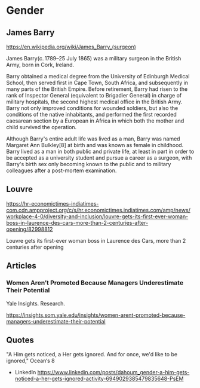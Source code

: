 # Gender

## James Barry

https://en.wikipedia.org/wiki/James_Barry_(surgeon)

James Barry(c. 1789–25 July 1865) was a military surgeon in the British Army, born in Cork, Ireland.

Barry obtained a medical degree from the University of Edinburgh Medical School, then served first in Cape Town, South Africa, and subsequently in many parts of the British Empire. Before retirement, Barry had risen to the rank of Inspector General (equivalent to Brigadier General) in charge of military hospitals, the second highest medical office in the British Army. Barry not only improved conditions for wounded soldiers, but also the conditions of the native inhabitants, and performed the first recorded caesarean section by a European in Africa in which both the mother and child survived the operation.

Although Barry's entire adult life was lived as a man, Barry was named Margaret Ann Bulkley[8] at birth and was known as female in childhood. Barry lived as a man in both public and private life, at least in part in order to be accepted as a university student and pursue a career as a surgeon, with Barry's birth sex only becoming known to the public and to military colleagues after a post-mortem examination.

## Louvre

https://hr-economictimes-indiatimes-com.cdn.ampproject.org/c/s/hr.economictimes.indiatimes.com/amp/news/workplace-4-0/diversity-and-inclusion/louvre-gets-its-first-ever-woman-boss-in-laurence-des-cars-more-than-2-centuries-after-opening/82998812

Louvre gets its first-ever woman boss in Laurence des Cars, more than 2 centuries after opening

## Articles

### Women Aren’t Promoted Because Managers Underestimate Their Potential

Yale Insights. Research.

https://insights.som.yale.edu/insights/women-arent-promoted-because-managers-underestimate-their-potential 

## Quotes

"A Him gets noticed, a Her gets ignored. And for once, we'd like to be ignored," Ocean‘s 8

* LinkedIn https://www.linkedin.com/posts/dahoum_gender-a-him-gets-noticed-a-her-gets-ignored-activity-6949029385479835648-PsEM
